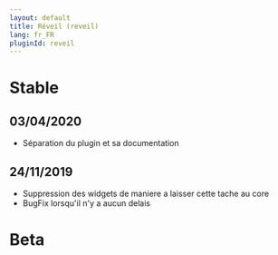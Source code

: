 ```yaml
---
layout: default
title: Réveil (reveil)
lang: fr_FR
pluginId: reveil
---
```


# Stable

## 03/04/2020

* Séparation du plugin et sa documentation

## 24/11/2019

* Suppression des widgets de maniere a laisser cette tache au core
* BugFix lorsqu'il n'y a aucun delais

# Beta

